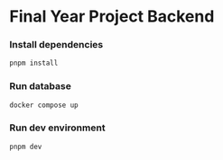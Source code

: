 ﻿# Final Year Project Backend

### Install dependencies

```bash
pnpm install
```

### Run database

```bash
docker compose up
```

### Run dev environment

```bash
pnpm dev
```


